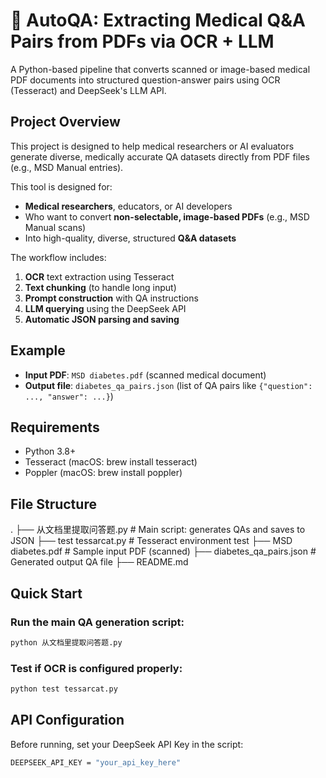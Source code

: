 # 🧠 AutoQA: Extracting Medical Q&A Pairs from PDFs via OCR + LLM

A Python-based pipeline that converts scanned or image-based medical PDF documents into structured question-answer pairs using OCR (Tesseract) and DeepSeek's LLM API.

## Project Overview

This project is designed to help medical researchers or AI evaluators generate diverse, medically accurate QA datasets directly from PDF files (e.g., MSD Manual entries).

This tool is designed for:

- **Medical researchers**, educators, or AI developers  
- Who want to convert **non-selectable, image-based PDFs** (e.g., MSD Manual scans)  
- Into high-quality, diverse, structured **Q&A datasets**

The workflow includes:

1. **OCR** text extraction using Tesseract  
2. **Text chunking** (to handle long input)  
3. **Prompt construction** with QA instructions  
4. **LLM querying** using the DeepSeek API  
5. **Automatic JSON parsing and saving**

## Example

- **Input PDF**: `MSD diabetes.pdf` (scanned medical document)  
- **Output file**: `diabetes_qa_pairs.json` (list of QA pairs like `{"question": ..., "answer": ...}`)


## Requirements
- Python 3.8+
- Tesseract (macOS: brew install tesseract)
- Poppler (macOS: brew install poppler)

## File Structure
.
├── 从文档里提取问答题.py            # Main script: generates QAs and saves to JSON
├── test tessarcat.py                # Tesseract environment test
├── MSD diabetes.pdf                 # Sample input PDF (scanned)
├── diabetes_qa_pairs.json          # Generated output QA file
├── README.md

## Quick Start

### Run the main QA generation script:
```bash
python 从文档里提取问答题.py
```
### Test if OCR is configured properly:
```bash
python test tessarcat.py
```
## API Configuration
Before running, set your DeepSeek API Key in the script:
```bash
DEEPSEEK_API_KEY = "your_api_key_here"
```


